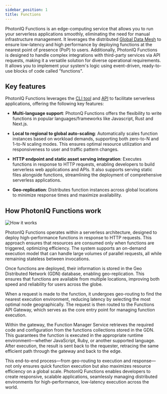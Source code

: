 ```yaml
---
sidebar_position: 1
title: Functions
---
```



PhotonIQ Functions is an edge-computing service that allows you to run your serverless applications smoothly, eliminating the need for manual infrastructure management. It leverages the distributed [Global Data Mesh](https://www.macrometa.com/platform/global-data-mesh) to ensure low-latency and high performance by deploying functions at the nearest point of presence (PoP) to users. Additionally, PhotonIQ Functions is designed to handle complex integrations with third-party services via API requests, making it a versatile solution for diverse operational requirements. It allows you to implement your system's logic using event-driven, ready-to-use blocks of code called "functions".

## Key features

PhotonIQ Functions leverages the  [CLI tool](functions-cli.md) and [API](https://www.macrometa.com/docs/apiFaas#/) to facilitate serverless applications, offering the following key features:

- **Multi-language support**: PhotonQ Functions offers the flexibility to write functions in popular languages/frameworks like Javascript, Rust and Next.js.

- **Local to regional to global auto-scaling**: Automatically scales function instances based on workload demands, supporting both zero-to-N and 1-to-N scaling modes. This ensures optimal resource utilization and responsiveness to user and traffic pattern changes.

- **HTTP endpoint and static asset serving integration**: Executes functions in response to HTTP requests, enabling developers to build serverless web applications and APIs. It also supports serving static files alongside functions, streamlining the deployment of comprehensive serverless applications.

- **Geo-replication**: Distributes function instances across global locations to minimize response times and maximize availability.



<grid cols={3}>
 <card
    heading="Quickstart"
    description="Create and deploy your first function in minutes."
    href="/photoniq/functions/functions-quickstart"
  />
   <card
    heading="Functions CLI commands"
    description="Explore CLI commands for managing functions."
    href="/photoniq/functions/functions-cli"
  />
   <card
    heading="Functions API"
    description="Integrate functions into your application via API."
    href="https://www.macrometa.com/docs/apiFaas#/"
  />
 </grid>

## How PhotonIQ Functions work
![How it works](/img/functions/how-it-works.png)

PhotonIQ Functions operates within a serverless architecture, designed to deploy high-performance functions in response to HTTP requests. This approach ensures that resources are consumed only when functions are triggered, optimizing efficiency. The system supports an on-demand execution model that can handle large volumes of parallel requests, all while remaining stateless between invocations.

Once functions are deployed, their information is stored in the Geo Distributed Network (GDN) database, enabling geo-replication. This ensures that functions are available from multiple locations, improving both speed and reliability for users across the globe.

When a request is made to the function, it undergoes geo-routing to find the nearest execution environment, reducing latency by selecting the most optimal node geographically. The request is then routed to the Functions API Gateway, which serves as the core entry point for managing function execution.

Within the gateway, the Function Manager Service retrieves the required code and configuration from the functions collections stored in the GDN. This guarantees the function is executed in the appropriate runtime environment—whether JavaScript, Ruby, or another supported language. After execution, the result is sent back to the requester, retracing the same efficient path through the gateway and back to the edge.

This end-to-end process—from geo-routing to execution and response—not only ensures quick function execution but also maximizes resource efficiency on a global scale. PhotonIQ Functions enables developers to create responsive, scalable applications, seamlessly managing distributed environments for high-performance, low-latency execution across the world.



